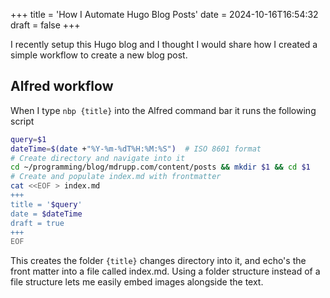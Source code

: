 +++
title = 'How I Automate Hugo Blog Posts'
date = 2024-10-16T16:54:32
draft = false
+++

I recently setup this Hugo blog and I thought I would share how I created a simple workflow to create a new blog post.

## Alfred workflow

When I type `nbp {title}` into the Alfred command bar it runs the following script

```bash
query=$1
dateTime=$(date +"%Y-%m-%dT%H:%M:%S")  # ISO 8601 format
# Create directory and navigate into it
cd ~/programming/blog/mdrupp.com/content/posts && mkdir $1 && cd $1
# Create and populate index.md with frontmatter
cat <<EOF > index.md
+++
title = '$query'
date = $dateTime
draft = true
+++
EOF
```

This creates the folder `{title}` changes directory into it, and echo's the front matter into a file called index.md. Using a folder structure instead of a file structure lets me easily embed images alongside the text.
